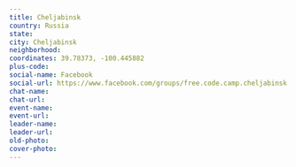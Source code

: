 ```yaml
---
title: Cheljabinsk
country: Russia
state: 
city: Cheljabinsk
neighborhood: 
coordinates: 39.78373, -100.445882
plus-code:
social-name: Facebook
social-url: https://www.facebook.com/groups/free.code.camp.cheljabinsk
chat-name:
chat-url:
event-name:
event-url:
leader-name:
leader-url:
old-photo: 
cover-photo:
---
```

